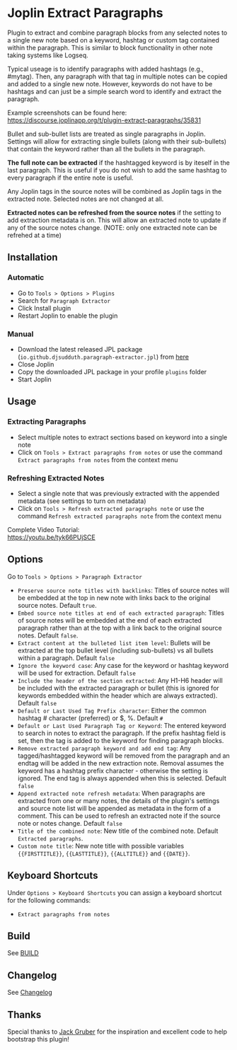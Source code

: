 # Joplin Extract Paragraphs

Plugin to extract and combine paragraph blocks from any selected notes to a single new note based on a keyword, hashtag or custom tag contained within the paragraph. This is similar to block functionality in other note taking systems like Logseq.

Typical useage is to identify paragraphs with added hashtags (e.g., #mytag). Then, any paragraph with that tag in multiple notes can be copied and added to a single new note. However, keywords do not have to be hashtags and can just be a simple search word to identify and extract the paragraph.

Example screenshots can be found here: https://discourse.joplinapp.org/t/plugin-extract-paragraphs/35831

Bullet and sub-bullet lists are treated as single paragraphs in Joplin. Settings will allow for extracting single bullets (along with their sub-bullets) that contain the keyword rather than all the bullets in the paragraph.

**The full note can be extracted** if the hashtagged keyword is by iteself in the last paragraph. This is useful if you do not wish to add the same hashtag to every paragraph if the entire note is useful.

Any Joplin tags in the source notes will be combined as Joplin tags in the extracted note. Selected notes are not changed at all.

**Extracted notes can be refreshed from the source notes** if the setting to add extraction metadata is on. This will allow an extracted note to update if any of the source notes change. (NOTE: only one extracted note can be refrehed at a time)

## Installation

### Automatic

- Go to `Tools > Options > Plugins`
- Search for `Paragraph Extractor`
- Click Install plugin
- Restart Joplin to enable the plugin

### Manual

- Download the latest released JPL package (`io.github.djsudduth.paragraph-extractor.jpl`) from [here](https://github.com/djsudduth/joplin-plugin-paragraph-extractor/releases/latest)
- Close Joplin
- Copy the downloaded JPL package in your profile `plugins` folder
- Start Joplin

## Usage

### Extracting Paragraphs

- Select multiple notes to extract sections based on keyword into a single note
- Click on `Tools > Extract paragraphs from notes` or use the command `Extract paragraphs from notes` from the context menu

### Refreshing Extracted Notes

- Select a single note that was previously extracted with the appended metadata (see settings to turn on metadata)
- Click on `Tools > Refresh extracted paragraphs note` or use the command `Refresh extracted paragraphs note` from the context menu

Complete Video Tutorial:  
https://youtu.be/tyk66PUjSCE

## Options

Go to `Tools > Options > Paragraph Extractor`

- `Preserve source note titles with backlinks`: Titles of source notes will be embedded at the top in new note with links back to the original source notes. Default `true`.
- `Embed source note titles at end of each extracted paragraph`: Titles of source notes will be embedded at the end of each extracted paragraph rather than at the top with a link back to the original source notes. Default `false`.
- `Extract content at the bulleted list item level`: Bullets will be extracted at the top bullet level (including sub-bullets) vs all bullets within a paragraph. Default `false`
- `Ignore the keyword case`: Any case for the keyword or hashtag keyword will be used for extraction. Default `false`
- `Include the header of the section extracted`: Any H1-H6 header will be included with the extracted paragraph or bullet (this is ignored for keywords embedded within the header which are always extracted). Default `false`
- `Default or Last Used Tag Prefix character`: Either the common hashtag # character (preferred) or $, %. Default `#`
- `Default or Last Used Paragraph Tag or Keyword`: The entered keyword to search in notes to extract the paragraph. If the prefix hashtag field is set, then the tag is added to the keyword for finding paragraph blocks.
- `Remove extracted paragraph keyword and add end tag`: Any tagged/hashtagged keyword will be removed from the paragraph and an endtag will be added in the new extraction note. Removal assumes the keyword has a hashtag prefix character - otherwise the setting is ignored. The end tag is always appended when this is selected. Default `false`
- `Append extracted note refresh metadata`: When paragraphs are extracted from one or many notes, the details of the plugin's settings and source note list will be appended as metadata in the form of a comment. This can be used to refresh an extracted note if the source note or notes change. Default `false`
- `Title of the combined note`: New title of the combined note. Default `Extracted paragraphs`.
- `Custom note title`: New note title with possible variables `{{FIRSTTITLE}}`, `{{LASTTITLE}}`, `{{ALLTITLE}}` and `{{DATE}}`.

## Keyboard Shortcuts

Under `Options > Keyboard Shortcuts` you can assign a keyboard shortcut for the following commands:

- `Extract paragraphs from notes`

## Build

See [BUILD](BUILD.md)

## Changelog

See [Changelog](CHANGELOG.md)

## Thanks

Special thanks to [Jack Gruber](https://github.com/JackGruber) for the inspiration and excellent code to help bootstrap this plugin!
